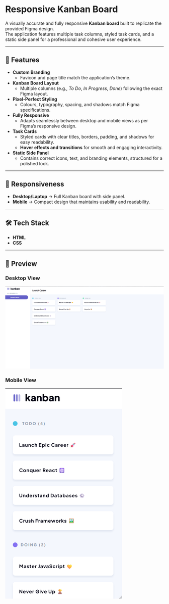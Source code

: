 # Responsive Kanban Board

A visually accurate and fully responsive **Kanban board** built to replicate the provided Figma design.  
The application features multiple task columns, styled task cards, and a static side panel for a professional and cohesive user experience.

---

## 🚀 Features

- **Custom Branding**
  - Favicon and page title match the application’s theme.
- **Kanban Board Layout**
  - Multiple columns (e.g., *To Do*, *In Progress*, *Done*) following the exact Figma layout.
- **Pixel-Perfect Styling**
  - Colours, typography, spacing, and shadows match Figma specifications.
- **Fully Responsive**
  - Adapts seamlessly between desktop and mobile views as per Figma’s responsive design.
- **Task Cards**
  - Styled cards with clear titles, borders, padding, and shadows for easy readability.  
  - **Hover effects and transitions** for smooth and engaging interactivity.
- **Static Side Panel**
  - Contains correct icons, text, and branding elements, structured for a polished look.

---

## 📱 Responsiveness

- **Desktop/Laptop** → Full Kanban board with side panel.
- **Mobile** → Compact design that maintains usability and readability.

---

## 🛠️ Tech Stack

- **HTML**  
- **CSS**   

---

## 📸 Preview

### Desktop View
![Desktop Preview](./assets/desktop.png)

### Mobile View
![Mobile Preview](./assets/mobile.png)

